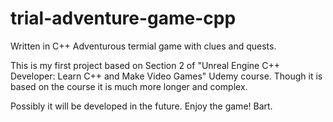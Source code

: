 # trial-adventure-game-cpp
Written in C++ Adventurous termial game with clues and quests.

This is my first project based on Section 2 of "Unreal Engine C++ Developer: Learn C++ and Make Video Games" Udemy course.
Though it is based on the course it is much more longer and complex.

Possibly it will be developed in the future.
Enjoy the game!
Bart.
